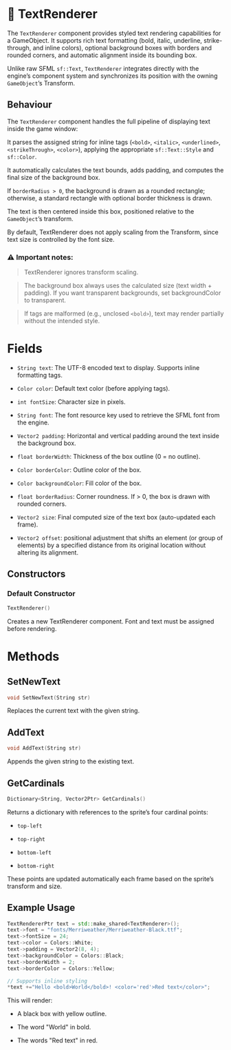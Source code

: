 # 🧩 TextRenderer
The ```TextRenderer``` component provides styled text rendering capabilities for a GameObject.
It supports rich text formatting (bold, italic, underline, strike-through, and inline colors), optional background boxes with borders and rounded corners, and automatic alignment inside its bounding box.

Unlike raw SFML ```sf::Text```, ```TextRenderer``` integrates directly with the engine’s component system and synchronizes its position with the owning ```GameObject```’s Transform.

## Behaviour

The ```TextRenderer``` component handles the full pipeline of displaying text inside the game window:

It parses the assigned string for inline tags (```<bold>```, ```<italic>```, ```<underlined>```, ```<strikeThrough>```, ```<color>```), applying the appropriate ```sf::Text::Style``` and ```sf::Color```.

It automatically calculates the text bounds, adds padding, and computes the final size of the background box.

If ```borderRadius > 0```, the background is drawn as a rounded rectangle; otherwise, a standard rectangle with optional border thickness is drawn.

The text is then centered inside this box, positioned relative to the ```GameObject```’s transform.

By default, TextRenderer does not apply scaling from the Transform, since text size is controlled by the font size.

### ⚠️ Important notes:

> TextRenderer ignores transform scaling.

> The background box always uses the calculated size (text width + padding). If you want transparent backgrounds, set backgroundColor to transparent.

> If tags are malformed (e.g., unclosed ```<bold>```), text may render partially without the intended style.

# Fields

* ```String text```: The UTF-8 encoded text to display. Supports inline formatting tags.

* ```Color color```: Default text color (before applying <color> tags).

* ```int fontSize```: Character size in pixels.

* ```String font```: The font resource key used to retrieve the SFML font from the engine.

* ```Vector2 padding```: Horizontal and vertical padding around the text inside the background box.

* ```float borderWidth```: Thickness of the box outline (0 = no outline).

* ```Color borderColor```: Outline color of the box.

* ```Color backgroundColor```: Fill color of the box.

* ```float borderRadius```: Corner roundness. If > 0, the box is drawn with rounded corners.

* ```Vector2 size```: Final computed size of the text box (auto-updated each frame).

* ```Vector2 offset```: positional adjustment that shifts an element (or group of elements) by a specified distance from its original location without altering its alignment.

## Constructors

### Default Constructor
```cpp
TextRenderer()
```

Creates a new TextRenderer component. Font and text must be assigned before rendering.


# Methods

## SetNewText
```cpp
void SetNewText(String str)
```

Replaces the current text with the given string.

## AddText
```cpp
void AddText(String str)
```
Appends the given string to the existing text.

## GetCardinals
```cpp
Dictionary<String, Vector2Ptr> GetCardinals()
```

Returns a dictionary with references to the sprite’s four cardinal points:

* ```top-left```

* ```top-right```

* ```bottom-left```

* ```bottom-right```

These points are updated automatically each frame based on the sprite’s transform and size.

## Example Usage
```cpp
TextRendererPtr text = std::make_shared<TextRenderer>();
text->font = "fonts/Merriweather/Merriweather-Black.ttf";
text->fontSize = 24;
text->color = Colors::White;
text->padding = Vector2(8, 4);
text->backgroundColor = Colors::Black;
text->borderWidth = 2;
text->borderColor = Colors::Yellow;

// Supports inline styling
*text +="Hello <bold>World</bold>! <color='red'>Red text</color>";
```


This will render:

* A black box with yellow outline.

* The word "World" in bold.

* The words "Red text" in red.